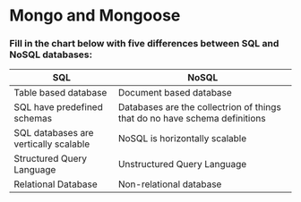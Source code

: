 # Mongo and Mongoose # 
### Fill in the chart below with five differences between SQL and NoSQL databases: ### 

SQL | NoSQL 
-----|------
Table based database | Document based database
SQL have predefined schemas | Databases are the collectrion of things that do no have schema definitions
SQL databases are vertically scalable | NoSQL is horizontally scalable
Structured Query Language | Unstructured Query Language
Relational Database | Non-relational database 


